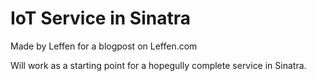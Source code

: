 # IoT Service in Sinatra

Made by Leffen for a blogpost on Leffen.com

Will work as a starting point for a hopegully complete service in Sinatra.




